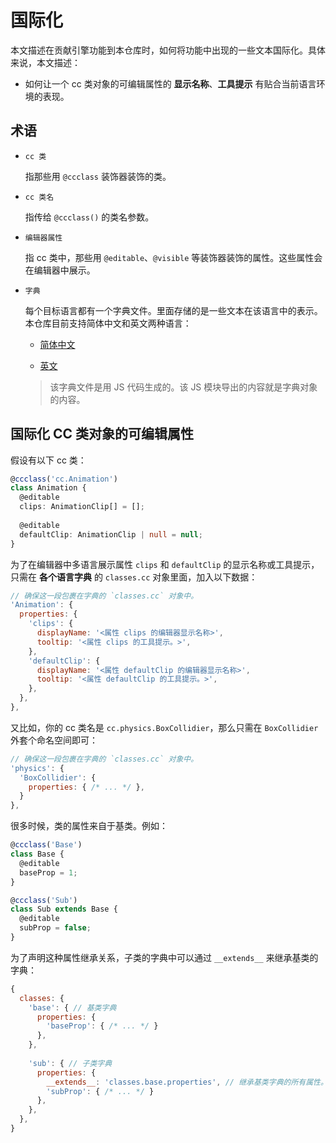 # 国际化

本文描述在贡献引擎功能到本仓库时，如何将功能中出现的一些文本国际化。具体来说，本文描述：

- 如何让一个 cc 类对象的可编辑属性的 **显示名称**、**工具提示** 有贴合当前语言环境的表现。

## 术语

- `cc 类`

  指那些用 `@ccclass` 装饰器装饰的类。
  
- `cc 类名`

  指传给 `@ccclass()` 的类名参数。
  
- `编辑器属性`

  指 cc 类中，那些用 `@editable`、`@visible` 等装饰器装饰的属性。这些属性会在编辑器中展示。
  
- `字典`

  每个目标语言都有一个字典文件。里面存储的是一些文本在该语言中的表示。 本仓库目前支持简体中文和英文两种语言：
  
  - [简体中文](/editor/i18n/zh/localization.js)

  - [英文](/editor/i18n/en/localization.js)

  > 该字典文件是用 JS 代码生成的。该 JS 模块导出的内容就是字典对象的内容。

## 国际化 CC 类对象的可编辑属性

假设有以下 cc 类：

```ts
@ccclass('cc.Animation')
class Animation {
  @editable
  clips: AnimationClip[] = [];
  
  @editable
  defaultClip: AnimationClip | null = null;
}
```

为了在编辑器中多语言展示属性 `clips` 和 `defaultClip` 的显示名称或工具提示，只需在 **各个语言字典** 的 `classes.cc` 对象里面，加入以下数据：

```js
// 确保这一段包裹在字典的 `classes.cc` 对象中。
'Animation': {
  properties: {
    'clips': {
      displayName: '<属性 clips 的编辑器显示名称>',
      tooltip: '<属性 clips 的工具提示。>',
    },
    'defaultClip': {
      displayName: '<属性 defaultClip 的编辑器显示名称>',
      tooltip: '<属性 defaultClip 的工具提示。>',
    },
  },
},
```

又比如，你的 cc 类名是 `cc.physics.BoxCollidier`，那么只需在 `BoxCollidier` 外套个命名空间即可：

```js
// 确保这一段包裹在字典的 `classes.cc` 对象中。
'physics': {
  'BoxCollidier': {
    properties: { /* ... */ },
  }
},
```

很多时候，类的属性来自于基类。例如：

```ts
@ccclass('Base')
class Base {
  @editable
  baseProp = 1;
}

@ccclass('Sub')
class Sub extends Base {
  @editable
  subProp = false;
}
```

为了声明这种属性继承关系，子类的字典中可以通过 `__extends__` 来继承基类的字典：

```js
{
  classes: {
    'base': { // 基类字典
      properties: {
        'baseProp': { /* ... */ }
      },
    },
    
    'sub': { // 子类字典
      properties: {
        __extends__: 'classes.base.properties', // 继承基类字典的所有属性。注意，这里要填入的是基类字典的 `properties` 属性的完整路径。
        'subProp': { /* ... */ }
      },
    },
  },
}
```

